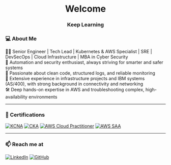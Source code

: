 <h1 align="center">Welcome</h1>
<h3 align="center">Keep Learning</h3>

### 💻 About Me

👨‍💻 Senior Engineer | Tech Lead | Kubernetes & AWS Specialist | SRE | DevSecOps | Cloud Infrastructure | MBA in Cyber Security  
🔐 Automation and security enthusiast, always striving for smarter and safer systems  
🧼 Passionate about clean code, structured logs, and reliable monitoring  
🧠 Extensive experience in infrastructure projects and IBM systems (AS/400), with strong background in connectivity and networking  
🛠️ Deep hands-on expertise in AWS and troubleshooting complex, high-availability environments  

---

### 🏅 Certifications

[![KCNA](https://img.shields.io/badge/KCNA-Certified-blue?logo=kubernetes)](https://www.credly.com/earner/earned/badge/b1496483-cfb7-4ca9-9c87-29966002701c)
[![CKA](https://img.shields.io/badge/CKA-Certified-blueviolet?logo=kubernetes)](https://www.credly.com/earner/earned/badge/092885ca-6116-499b-bd85-bc30b98b5a62)
[![AWS Cloud Practitioner](https://img.shields.io/badge/AWS-Cloud_Practitioner-yellow?logo=amazon-aws)](https://www.credly.com/earner/earned/badge/30af3cd3-d614-4c49-b785-bdfcfa33a8d5)
[![AWS SAA](https://img.shields.io/badge/AWS-Solutions_Architect_Associate-orange?logo=amazon-aws)](https://www.credly.com/earner/earned/badge/d38addc3-6eb6-4e47-9336-170b5332deb0)

---
### 📫 Reach me at

[![LinkedIn](https://img.shields.io/badge/LinkedIn-blue?logo=linkedin&style=for-the-badge)](https://www.linkedin.com/in/alexandrelobaczewskigarcia/)
[![GitHub](https://img.shields.io/badge/GitHub-000?logo=github&style=for-the-badge)](https://github.com/lobaczewski)
